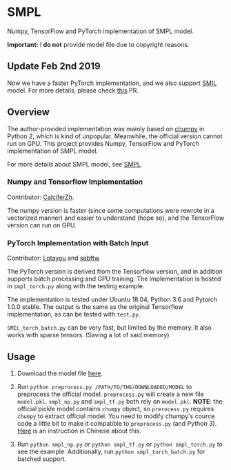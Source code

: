 # SMPL

Numpy, TensorFlow and PyTorch implementation of SMPL model.

**Important:** I **do not** provide model file due to copyright reasons.

## Update Feb 2nd 2019
Now we have a faster PyTorch implementation, and we also support [SMIL](https://www.iosb.fraunhofer.de/servlet/is/82920/) model. For more details, please check [this](https://github.com/CalciferZh/SMPL/pull/11) PR.

## Overview

The author-provided implementation was mainly based on [chumpy](https://github.com/mattloper/chumpy) in Python 2, which is kind of unpopular. Meanwhile, the official version cannot run on GPU. This project provides Numpy, TensorFlow and PyTorch implementation of SMPL model.

For more details about SMPL model, see [SMPL](http://smpl.is.tue.mpg.de/).

### Numpy and Tensorflow Implementation

Contributor: [CalciferZh](https://github.com/CalciferZh).

The numpy version is faster (since some computations were rewrote in a vectorized manner) and easier to understand (hope so), and the TensorFlow version can run on GPU.

### PyTorch Implementation with Batch Input

Contributor: [Lotayou](https://github.com/Lotayou) and [sebftw](https://github.com/sebftw)

The PyTorch version is derived from the Tensorflow version, and in addition supports batch processing and GPU training. The implementation is hosted in `smpl_torch.py` along with the testing example.

The implementation is tested under Ubuntu 18.04, Python 3.6 and Pytorch 1.0.0 stable. The output is the same as the original Tensorflow implementation, as can be tested with `test.py`.

`SMIL_torch_batch.py` can be very fast, but limited by the memory. It also works with sparse tensors. (Saving a lot of said memory)

## Usage

1. Download the model file [here](http://smpl.is.tue.mpg.de/downloads).
2. Run `python preprocess.py /PATH/TO/THE/DOWNLOADED/MODEL` to preprocess the official model. `preprocess.py` will create a new file `model.pkl`. `smpl_np.py` and `smpl_tf.py` both rely on `model.pkl`. **NOTE**: the official pickle model contains `chumpy` object, so `prerocess.py` requires `chumpy` to extract official model. You need to modify chumpy's cource code a little bit to make it compatible to `preprocess.py` (and Python 3). [Here](https://blog.csdn.net/qq_28660035/article/details/81319055) is an instruction in Chinese about this.

3. Run `python smpl_np.py` or `python smpl_tf.py` or `python smpl_torch.py` to see the example. Additionally, run `python smpl_torch_batch.py` for batched support.
